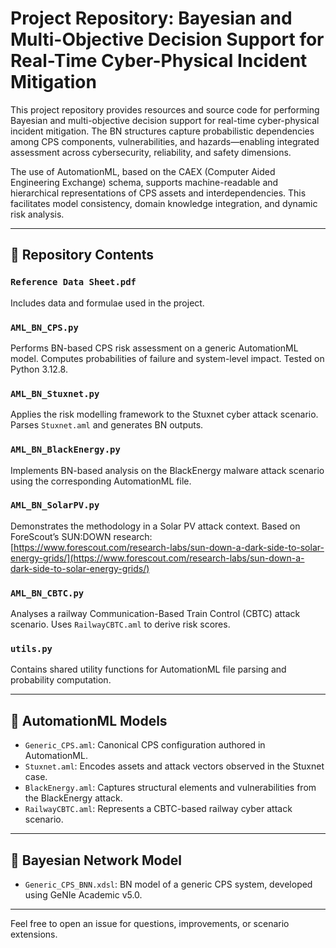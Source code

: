 # Project Repository: Bayesian and Multi-Objective Decision Support for Real-Time Cyber-Physical Incident Mitigation

This project repository provides resources and source code for performing Bayesian and multi-objective decision support for real-time cyber-physical incident mitigation. The BN structures capture probabilistic dependencies among CPS components, vulnerabilities, and hazards—enabling integrated assessment across cybersecurity, reliability, and safety dimensions.

The use of AutomationML, based on the CAEX (Computer Aided Engineering Exchange) schema, supports machine-readable and hierarchical representations of CPS assets and interdependencies. This facilitates model consistency, domain knowledge integration, and dynamic risk analysis.

---

## 📂 Repository Contents

### `Reference Data Sheet.pdf`
Includes data and formulae used in the project.

### `AML_BN_CPS.py`
Performs BN-based CPS risk assessment on a generic AutomationML model. Computes probabilities of failure and system-level impact. Tested on Python 3.12.8.

### `AML_BN_Stuxnet.py`  
Applies the risk modelling framework to the Stuxnet cyber attack scenario. Parses `Stuxnet.aml` and generates BN outputs.

### `AML_BN_BlackEnergy.py`  
Implements BN-based analysis on the BlackEnergy malware attack scenario using the corresponding AutomationML file.

### `AML_BN_SolarPV.py`  
Demonstrates the methodology in a Solar PV attack context. Based on ForeScout’s SUN:DOWN research:  
[https://www.forescout.com/research-labs/sun-down-a-dark-side-to-solar-energy-grids/](https://www.forescout.com/research-labs/sun-down-a-dark-side-to-solar-energy-grids/)

### `AML_BN_CBTC.py`  
Analyses a railway Communication-Based Train Control (CBTC) attack scenario. Uses `RailwayCBTC.aml` to derive risk scores.

### `utils.py`  
Contains shared utility functions for AutomationML file parsing and probability computation.

---

## 📁 AutomationML Models

- `Generic_CPS.aml`: Canonical CPS configuration authored in AutomationML.
- `Stuxnet.aml`: Encodes assets and attack vectors observed in the Stuxnet case.
- `BlackEnergy.aml`: Captures structural elements and vulnerabilities from the BlackEnergy attack.
- `RailwayCBTC.aml`: Represents a CBTC-based railway cyber attack scenario.

---

## 📄 Bayesian Network Model

- `Generic_CPS_BNN.xdsl`: BN model of a generic CPS system, developed using GeNIe Academic v5.0.

---

Feel free to open an issue for questions, improvements, or scenario extensions.
